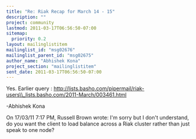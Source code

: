 ```yaml
---
title: "Re: Riak Recap for March 14 - 15"
description: ""
project: community
lastmod: 2011-03-17T06:56:50-07:00
sitemap:
  priority: 0.2
layout: mailinglistitem
mailinglist_id: "msg02676"
mailinglist_parent_id: "msg02675"
author_name: "Abhishek Kona"
project_section: "mailinglistitem"
sent_date: 2011-03-17T06:56:50-07:00
---
```


Yes.
Earlier query : 
http://lists.basho.com/pipermail/riak-users\\_lists.basho.com/2011-March/003461.html


-Abhishek Kona

On 17/03/11 7:17 PM, Russell Brown wrote:
I'm sorry but I don't understand, do you want the client to load 
balance across a Riak cluster rather than just speak to one node?

